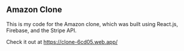 ## Amazon Clone

This is my code for the Amazon clone, which was built using React.js, Firebase, and the Stripe API.

Check it out at https://clone-6cd05.web.app/
